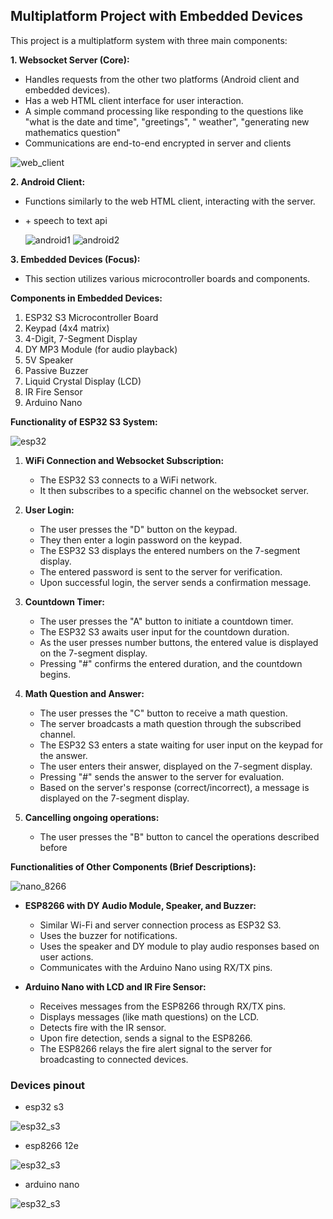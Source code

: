 ## Multiplatform Project with Embedded Devices

This project is a multiplatform system with three main components:

**1. Websocket Server (Core):**

* Handles requests from the other two platforms (Android client and embedded devices).
* Has a web HTML client interface for user interaction.
* A simple command processing like responding to the questions like "what is the date and time", "greetings", "
  weather", "generating new mathematics question"
* Communications are end-to-end encrypted in server and clients

![web_client](./imgs/web_client.png)

**2. Android Client:**

  
* Functions similarly to the web HTML client, interacting with the server.
* \+ speech to text api

  ![android1](./imgs/android1.jpg)
  ![android2](./imgs/android2.jpg)


**3. Embedded Devices (Focus):**

* This section utilizes various microcontroller boards and components.

**Components in Embedded Devices:**

1. ESP32 S3 Microcontroller Board
2. Keypad (4x4 matrix)
3. 4-Digit, 7-Segment Display
4. DY MP3 Module (for audio playback)
5. 5V Speaker
6. Passive Buzzer
7. Liquid Crystal Display (LCD)
8. IR Fire Sensor
9. Arduino Nano

**Functionality of ESP32 S3 System:**

![esp32](./imgs/esp32.jpg)

1. **WiFi Connection and Websocket Subscription:**
    * The ESP32 S3 connects to a WiFi network.
    * It then subscribes to a specific channel on the websocket server.

2. **User Login:**
    * The user presses the "D" button on the keypad.
    * They then enter a login password on the keypad.
    * The ESP32 S3 displays the entered numbers on the 7-segment display.
    * The entered password is sent to the server for verification.
    * Upon successful login, the server sends a confirmation message.

3. **Countdown Timer:**

    * The user presses the "A" button to initiate a countdown timer.
    * The ESP32 S3 awaits user input for the countdown duration.
    * As the user presses number buttons, the entered value is displayed on the 7-segment display.
    * Pressing "#" confirms the entered duration, and the countdown begins.

4. **Math Question and Answer:**

    * The user presses the "C" button to receive a math question.
    * The server broadcasts a math question through the subscribed channel.
    * The ESP32 S3 enters a state waiting for user input on the keypad for the answer.
    * The user enters their answer, displayed on the 7-segment display.
    * Pressing "#" sends the answer to the server for evaluation.
    * Based on the server's response (correct/incorrect), a message is displayed on the 7-segment display.

5. **Cancelling ongoing operations:**
    * The user presses the "B" button to cancel the operations described before

**Functionalities of Other Components (Brief Descriptions):**

![nano_8266](./imgs/nano_8266.jpg)

* **ESP8266 with DY Audio Module, Speaker, and Buzzer:**
    * Similar Wi-Fi and server connection process as ESP32 S3.
    * Uses the buzzer for notifications.
    * Uses the speaker and DY module to play audio responses based on user actions.
    * Communicates with the Arduino Nano using RX/TX pins.

* **Arduino Nano with LCD and IR Fire Sensor:**
    * Receives messages from the ESP8266 through RX/TX pins.
    * Displays messages (like math questions) on the LCD.
    * Detects fire with the IR sensor.
    * Upon fire detection, sends a signal to the ESP8266.
    * The ESP8266 relays the fire alert signal to the server for broadcasting to connected devices.


### Devices pinout 

* esp32 s3

![esp32_s3](./imgs/esp32_s3_pinout.webp)

* esp8266 12e

![esp32_s3](./imgs/ESP8266_12x_pinout.jpg)

* arduino nano

![esp32_s3](./imgs/nano_pinout.png)
